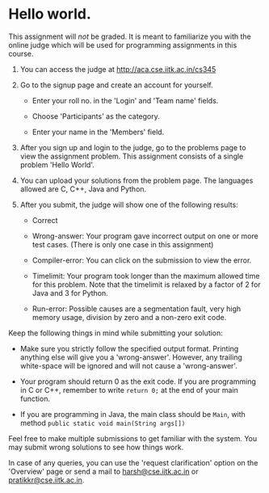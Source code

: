 # Hello world.

This assignment will *not* be graded. It is meant to familiarize you
with the online judge which will be used for programming assignments
in this course.

1. You can access the judge at http://aca.cse.iitk.ac.in/cs345

2. Go to the signup page and create an account for yourself.

   * Enter your roll no. in the 'Login' and 'Team name' fields.

   * Choose 'Participants' as the category.

   * Enter your name in the 'Members' field.

3. After you sign up and login to the judge, go to the problems page
   to view the assignment problem. This assignment consists of a
   single problem 'Hello World'.

4. You can upload your solutions from the problem page. The languages
   allowed are C, C++, Java and Python.

5. After you submit, the judge will show one of the following results:

   * Correct

   * Wrong-answer: Your program gave incorrect output on one or more
     test cases. (There is only one case in this assignment)

   * Compiler-error: You can click on the submission to view the
     error.

   * Timelimit: Your program took longer than the maximum allowed time
     for this problem. Note that the timelimit is relaxed by a factor
     of 2 for Java and 3 for Python.

   * Run-error: Possible causes are a segmentation fault, very high
     memory usage, division by zero and a non-zero exit code.

Keep the following things in mind while submitting your solution:

* Make sure you strictly follow the specified output format. Printing
  anything else will give you a 'wrong-answer'. However, any trailing
  white-space will be ignored and will not cause a 'wrong-answer'.

* Your program should return 0 as the exit code. If you are
  programming in C or C++, remember to write <code>return 0;</code> at
  the end of your main function.

* If you are programming in Java, the main class should be `Main`,
  with method `public static void main(String args[])`

Feel free to make multiple submissions to get familiar with the
system. You may submit wrong solutions to see how things work.

In case of any queries, you can use the 'request clarification' option
on the 'Overview' page or send a mail to <harsh@cse.iitk.ac.in> or
<pratikkr@cse.iitk.ac.in>.
